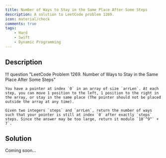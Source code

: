 ```yaml
---
title: Number of Ways to Stay in the Same Place After Some Steps
description: A solution to LeetCode problem 1269.
icon: material/check
comments: true
tags:
    - Hard
    - Swift
    - Dynamic Programming
---
```


## Description

!!! question "LeetCode Problem 1269. Number of Ways to Stay in the Same Place After Some Steps"

    You have a pointer at index `0` in an array of size `arrLen`. At each step, you can move 1 position to the left, 1 position to the right in the array, or stay in the same place (The pointer should not be placed outside the array at any time).

    Given two integers `steps` and `arrLen`, return the number of ways such that your pointer is still at index `0` after exactly `steps` steps. Since the answer may be too large, return it modulo `10`^9^` + 7`.

## Solution

Coming soon…